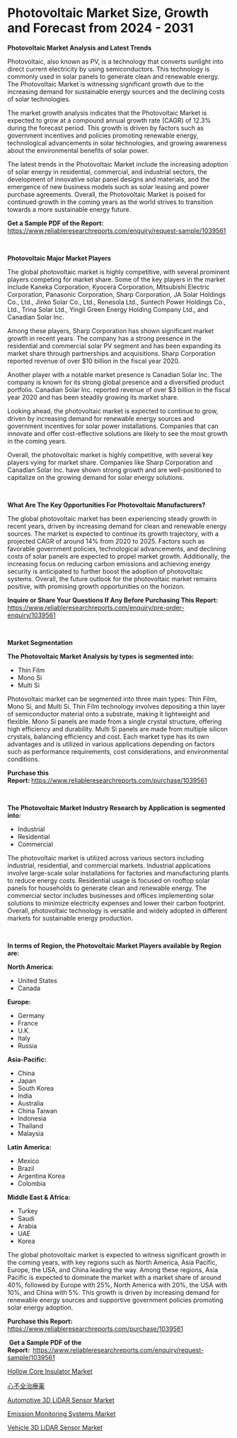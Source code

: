 <p><h1>Photovoltaic Market Size, Growth and Forecast from 2024 - 2031</h1></p><p><strong>Photovoltaic Market Analysis and Latest Trends</strong></p>
<p><p>Photovoltaic, also known as PV, is a technology that converts sunlight into direct current electricity by using semiconductors. This technology is commonly used in solar panels to generate clean and renewable energy. The Photovoltaic Market is witnessing significant growth due to the increasing demand for sustainable energy sources and the declining costs of solar technologies.</p><p>The market growth analysis indicates that the Photovoltaic Market is expected to grow at a compound annual growth rate (CAGR) of 12.3% during the forecast period. This growth is driven by factors such as government incentives and policies promoting renewable energy, technological advancements in solar technologies, and growing awareness about the environmental benefits of solar power.</p><p>The latest trends in the Photovoltaic Market include the increasing adoption of solar energy in residential, commercial, and industrial sectors, the development of innovative solar panel designs and materials, and the emergence of new business models such as solar leasing and power purchase agreements. Overall, the Photovoltaic Market is poised for continued growth in the coming years as the world strives to transition towards a more sustainable energy future.</p></p>
<p><strong>Get a Sample PDF of the Report:&nbsp;</strong> <a href="https://www.reliableresearchreports.com/enquiry/request-sample/1039561">https://www.reliableresearchreports.com/enquiry/request-sample/1039561</a></p>
<p>&nbsp;</p>
<p><strong>Photovoltaic Major Market Players</strong></p>
<p><p>The global photovoltaic market is highly competitive, with several prominent players competing for market share. Some of the key players in the market include Kaneka Corporation, Kyocera Corporation, Mitsubishi Electric Corporation, Panasonic Corporation, Sharp Corporation, JA Solar Holdings Co., Ltd., Jinko Solar Co., Ltd., Renesola Ltd., Suntech Power Holdings Co., Ltd., Trina Solar Ltd., Yingli Green Energy Holding Company Ltd., and Canadian Solar Inc.</p><p>Among these players, Sharp Corporation has shown significant market growth in recent years. The company has a strong presence in the residential and commercial solar PV segment and has been expanding its market share through partnerships and acquisitions. Sharp Corporation reported revenue of over $10 billion in the fiscal year 2020.</p><p>Another player with a notable market presence is Canadian Solar Inc. The company is known for its strong global presence and a diversified product portfolio. Canadian Solar Inc. reported revenue of over $3 billion in the fiscal year 2020 and has been steadily growing its market share.</p><p>Looking ahead, the photovoltaic market is expected to continue to grow, driven by increasing demand for renewable energy sources and government incentives for solar power installations. Companies that can innovate and offer cost-effective solutions are likely to see the most growth in the coming years.</p><p>Overall, the photovoltaic market is highly competitive, with several key players vying for market share. Companies like Sharp Corporation and Canadian Solar Inc. have shown strong growth and are well-positioned to capitalize on the growing demand for solar energy solutions.</p></p>
<p>&nbsp;</p>
<p><strong>What Are The Key Opportunities For Photovoltaic Manufacturers?</strong></p>
<p><p>The global photovoltaic market has been experiencing steady growth in recent years, driven by increasing demand for clean and renewable energy sources. The market is expected to continue its growth trajectory, with a projected CAGR of around 14% from 2020 to 2025. Factors such as favorable government policies, technological advancements, and declining costs of solar panels are expected to propel market growth. Additionally, the increasing focus on reducing carbon emissions and achieving energy security is anticipated to further boost the adoption of photovoltaic systems. Overall, the future outlook for the photovoltaic market remains positive, with promising growth opportunities on the horizon.</p></p>
<p><strong>Inquire or Share Your Questions If Any Before Purchasing This Report:</strong> <a href="https://www.reliableresearchreports.com/enquiry/pre-order-enquiry/1039561">https://www.reliableresearchreports.com/enquiry/pre-order-enquiry/1039561</a></p>
<p>&nbsp;</p>
<p><strong>Market Segmentation</strong></p>
<p><strong>The Photovoltaic Market Analysis by types is segmented into:</strong></p>
<p><ul><li>Thin Film</li><li>Mono Si</li><li>Multi Si</li></ul></p>
<p><p>Photovoltaic market can be segmented into three main types: Thin Film, Mono Si, and Multi Si. Thin Film technology involves depositing a thin layer of semiconductor material onto a substrate, making it lightweight and flexible. Mono Si panels are made from a single crystal structure, offering high efficiency and durability. Multi Si panels are made from multiple silicon crystals, balancing efficiency and cost. Each market type has its own advantages and is utilized in various applications depending on factors such as performance requirements, cost considerations, and environmental conditions.</p></p>
<p><strong>Purchase this Report:&nbsp;</strong><a href="https://www.reliableresearchreports.com/purchase/1039561">https://www.reliableresearchreports.com/purchase/1039561</a></p>
<p>&nbsp;</p>
<p><strong>The Photovoltaic Market Industry Research by Application is segmented into:</strong></p>
<p><ul><li>Industrial</li><li>Residential</li><li>Commercial</li></ul></p>
<p><p>The photovoltaic market is utilized across various sectors including industrial, residential, and commercial markets. Industrial applications involve large-scale solar installations for factories and manufacturing plants to reduce energy costs. Residential usage is focused on rooftop solar panels for households to generate clean and renewable energy. The commercial sector includes businesses and offices implementing solar solutions to minimize electricity expenses and lower their carbon footprint. Overall, photovoltaic technology is versatile and widely adopted in different markets for sustainable energy production.</p></p>
<p>&nbsp;</p>
<p><strong>In terms of Region, the Photovoltaic Market Players available by Region are:</strong></p>
<p>
    <p> <strong> North America: </strong>
        <ul>
            <li>United States</li>
            <li>Canada</li>
        </ul>
        </p> 
    <p> <strong> Europe: </strong>
        <ul>
            <li>Germany</li>
            <li>France</li>
            <li>U.K.</li>
            <li>Italy</li>
            <li>Russia</li>
        </ul>
        </p> 
    <p> <strong> Asia-Pacific: </strong>
        <ul>
            <li>China</li>
            <li>Japan</li>
            <li>South Korea</li>
            <li>India</li>
            <li>Australia</li>
            <li>China Taiwan</li>
            <li>Indonesia</li>
            <li>Thailand</li>
            <li>Malaysia</li>
        </ul>
        </p> 
    <p> <strong> Latin America: </strong>
        <ul>
            <li>Mexico</li>
            <li>Brazil</li>
            <li>Argentina Korea</li>
            <li>Colombia</li>
        </ul>
        </p> 
    <p> <strong> Middle East & Africa: </strong>
        <ul>
            <li>Turkey</li>
            <li>Saudi</li>
            <li>Arabia</li>
            <li>UAE</li>
            <li>Korea</li>
        </ul>
    </p>
    </p>
<p><p>The global photovoltaic market is expected to witness significant growth in the coming years, with key regions such as North America, Asia Pacific, Europe, the USA, and China leading the way. Among these regions, Asia Pacific is expected to dominate the market with a market share of around 40%, followed by Europe with 25%, North America with 20%, the USA with 10%, and China with 5%. This growth is driven by increasing demand for renewable energy sources and supportive government policies promoting solar energy adoption.</p></p>
<p><strong>Purchase this Report: </strong><a href="https://www.reliableresearchreports.com/purchase/1039561">https://www.reliableresearchreports.com/purchase/1039561</a></p>
<p>&nbsp;<strong>Get a Sample PDF of the Report:&nbsp;&nbsp;</strong><a href="https://www.reliableresearchreports.com/enquiry/request-sample/1039561">https://www.reliableresearchreports.com/enquiry/request-sample/1039561</a></p>
<p><strong></strong></p>
<p><p><a href="https://github.com/wusalecollins540tpqoz/Market-Research-Report-List-1/blob/main/hollow-core-insulator-market.md">Hollow Core Insulator Market</a></p><p><a href="https://github.com/NashBeahan2023/Market-Research-Report-List-1/blob/main/992135316021.md">心不全治療薬</a></p><p><a href="https://issuu.com/reportprime-2/docs/automotive-3d-lidar-sensor-market-size-2030.pptx">Automotive 3D LiDAR Sensor Market</a></p><p><a href="https://github.com/pjcfca/Market-Research-Report-List-2/blob/main/emission-monitoring-systems-market.md">Emission Monitoring Systems Market</a></p><p><a href="https://issuu.com/reportprime-2/docs/vehicle-3d-lidar-sensor-market-size-2030.pptx">Vehicle 3D LiDAR Sensor Market</a></p></p>